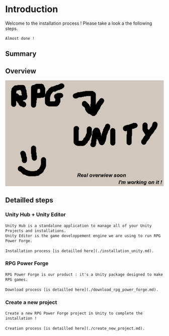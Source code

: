 # Introduction

Welcome to the installation process ! Please take a look a the following steps.

```admonish warning title="Working on it..."
Almost done !
```

## Summary

## Overview

![overview.jpg](./../../../../media/download/overview.jpg)

## Detailled steps

### Unity Hub + Unity Editor
```admonish example title="Detailled process"
Unity Hub is a standalone application to manage all of your Unity Projects and installations.
Unity Editor is the game developpement engine we are using to run RPG Power Forge.

Installation process [is detailled here](./installation_unity.md).
```

### RPG Power Forge
```admonish example title="Detailled process"
RPG Power Forge is our product : it's a Unity package designed to make RPG games.

Download process [is detailled here](./download_rpg_power_forge.md).
```

### Create a new project
```admonish example title="Detailled process"
Create a new RPG Power Forge project in Unity to complete the installation !

Creation process [is detailled here](./create_new_project.md).
```